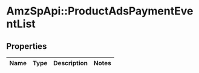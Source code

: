 # AmzSpApi::ProductAdsPaymentEventList

## Properties
Name | Type | Description | Notes
------------ | ------------- | ------------- | -------------

